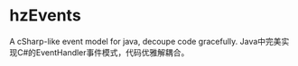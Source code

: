 # hzEvents
A cSharp-like event model for java, decoupe code gracefully.  Java中完美实现C#的EventHandler事件模式，代码优雅解耦合。
